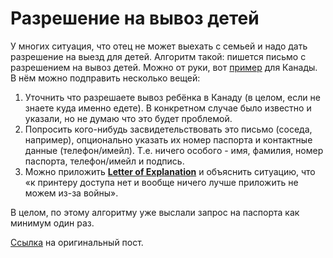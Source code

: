 # Разрешение на вывоз детей

У многих ситуация,  что отец не может выехать с семьей и надо дать разрешение на выезд для детей.
Алгоритм такой: пишется письмо с разрешением на вывоз детей. Можно от руки, вот [пример](https://travel.gc.ca/docs/child/consent-letter_lettre-consentement-eng.pdf) для Канады. В нём можно подправить несколько вещей:
1. Уточнить что разрешаете вывоз ребёнка в Канаду (в целом, если не знаете куда именно едете). В конкретном случае было известно и указали, но не думаю что это будет проблемой.
2. Попросить кого-нибудь засвидетельствовать это письмо (соседа, например), опционально указать их номер паспорта и контактные данные (телефон/имейл). Т.е. ничего особого - имя, фамилия, номер паспорта, телефон/имейл и подпись.
3. Можно приложить [**Letter of Explanation**](/consent-letter_lettre-consentement-eng.pdf)  и объяснить ситуацию, что «к принтеру доступа нет и вообще ничего лучше приложить не можем из-за войны».  

В целом, по этому алгоритму уже выслали запрос на паспорта как минимум один раз.

[Ссылка](https://t.me/UAtoCanada/14948) на оригинальный пост.